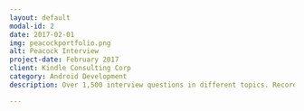 ```yaml
---
layout: default
modal-id: 2
date: 2017-02-01
img: peacockportfolio.png
alt: Peacock Interview
project-date: February 2017
client: Kindle Consulting Corp
category: Android Development
description: Over 1,500 interview questions in different topics. Record yourself answering these questions, add your own, edit the prep and answer time, and even temporarily disable them. Re-watch these videos in the app and practice those interviews some more!

---
```


